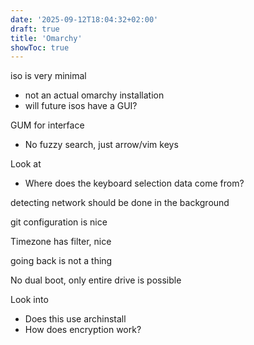 ```yaml
---
date: '2025-09-12T18:04:32+02:00'
draft: true
title: 'Omarchy'
showToc: true
---
```


iso is very minimal
- not an actual omarchy installation
- will future isos have a GUI?

GUM for interface
- No fuzzy search, just arrow/vim keys

Look at
- Where does the keyboard selection data come from?

detecting network should be done in the background

git configuration is nice

Timezone has filter, nice

going back is not a thing

No dual boot, only entire drive is possible

Look into
- Does this use archinstall
- How does encryption work?



